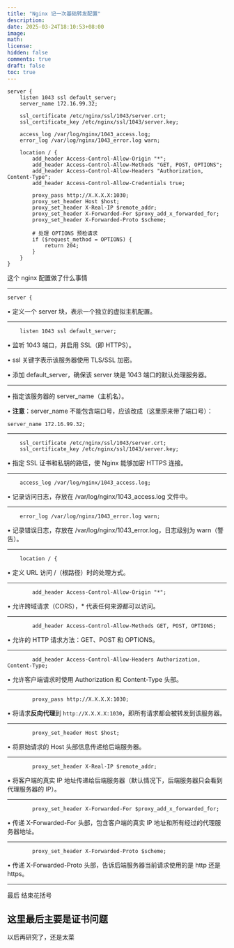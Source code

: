 ```yaml
---
title: "Nginx 记一次基础转发配置"
description: 
date: 2025-03-24T18:10:53+08:00
image: 
math: 
license: 
hidden: false
comments: true
draft: false
toc: true
---
```



```
server {
    listen 1043 ssl default_server;
    server_name 172.16.99.32;

    ssl_certificate /etc/nginx/ssl/1043/server.crt;
    ssl_certificate_key /etc/nginx/ssl/1043/server.key;

    access_log /var/log/nginx/1043_access.log;
    error_log /var/log/nginx/1043_error.log warn;

    location / {
        add_header Access-Control-Allow-Origin "*";
        add_header Access-Control-Allow-Methods "GET, POST, OPTIONS";
        add_header Access-Control-Allow-Headers "Authorization, Content-Type";
        add_header Access-Control-Allow-Credentials true;
        
        proxy_pass http://X.X.X.X:1030;
        proxy_set_header Host $host;
        proxy_set_header X-Real-IP $remote_addr;
        proxy_set_header X-Forwarded-For $proxy_add_x_forwarded_for;
        proxy_set_header X-Forwarded-Proto $scheme;

        # 处理 OPTIONS 预检请求
        if ($request_method = OPTIONS) {
            return 204;
        }
    }
}
```

这个 nginx 配置做了什么事情

---

```
server {
```

• 定义一个 server 块，表示一个独立的虚拟主机配置。

---

```
	listen 1043 ssl default_server;
```

• 监听 1043 端口，并启用 SSL（即 HTTPS）。

• ssl 关键字表示该服务器使用 TLS/SSL 加密。

• 添加 default_server，确保该 server 块是 1043 端口的默认处理服务器。

---

• 指定该服务器的 server_name（主机名）。

• **注意**：server_name 不能包含端口号，应该改成（这里原来带了端口号）：

```
server_name 172.16.99.32;
```

---

```
    ssl_certificate /etc/nginx/ssl/1043/server.crt;
    ssl_certificate_key /etc/nginx/ssl/1043/server.key;
```

• 指定 SSL 证书和私钥的路径，使 Nginx 能够加密 HTTPS 连接。

---

```
    access_log /var/log/nginx/1043_access.log;
```

• 记录访问日志，存放在 /var/log/nginx/1043_access.log 文件中。

---

```
    error_log /var/log/nginx/1043_error.log warn;
```

• 记录错误日志，存放在 /var/log/nginx/1043_error.log，日志级别为 warn（警告）。

---

```
    location / {
```

• 定义 URL 访问 /（根路径）时的处理方式。

---

```
        add_header Access-Control-Allow-Origin "*";
```

• 允许跨域请求（CORS），* 代表任何来源都可以访问。

---

```
        add_header Access-Control-Allow-Methods GET, POST, OPTIONS;
```

• 允许的 HTTP 请求方法：GET、POST 和 OPTIONS。

---

```
        add_header Access-Control-Allow-Headers Authorization, Content-Type;
```

• 允许客户端请求时使用 Authorization 和 Content-Type 头部。

---

```
        proxy_pass http://X.X.X.X:1030;
```

• 将请求**反向代理**到 `http://X.X.X.X:1030`，即所有请求都会被转发到该服务器。

---

```
        proxy_set_header Host $host;
```

• 将原始请求的 Host 头部信息传递给后端服务器。

---

```
        proxy_set_header X-Real-IP $remote_addr;
```

• 将客户端的真实 IP 地址传递给后端服务器（默认情况下，后端服务器只会看到代理服务器的 IP）。

---

```
        proxy_set_header X-Forwarded-For $proxy_add_x_forwarded_for;
```

• 传递 X-Forwarded-For 头部，包含客户端的真实 IP 地址和所有经过的代理服务器地址。

---

```
        proxy_set_header X-Forwarded-Proto $scheme;
```

• 传递 X-Forwarded-Proto 头部，告诉后端服务器当前请求使用的是 http 还是 https。

---
最后
结束花括号

## 这里最后主要是证书问题

以后再研究了，还是太菜
